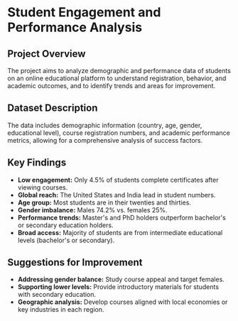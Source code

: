 # Student Engagement and Performance Analysis

## Project Overview

The project aims to analyze demographic and performance data of students on an online educational platform to understand registration, behavior, and academic outcomes, and to identify trends and areas for improvement.

## Dataset Description

The data includes demographic information (country, age, gender, educational level), course registration numbers, and academic performance metrics, allowing for a comprehensive analysis of success factors.

## Key Findings

- **Low engagement:** Only 4.5% of students complete certificates after viewing courses.
- **Global reach:** The United States and India lead in student numbers.
- **Age group:** Most students are in their twenties and thirties.
- **Gender imbalance:** Males 74.2% vs. females 25%.
- **Performance trends:** Master's and PhD holders outperform bachelor's or secondary education holders.
- **Broad access:** Majority of students are from intermediate educational levels (bachelor's or secondary).

## Suggestions for Improvement

- **Addressing gender balance:** Study course appeal and target females.
- **Supporting lower levels:** Provide introductory materials for students with secondary education.
- **Geographic analysis:** Develop courses aligned with local economies or key industries in each region.
